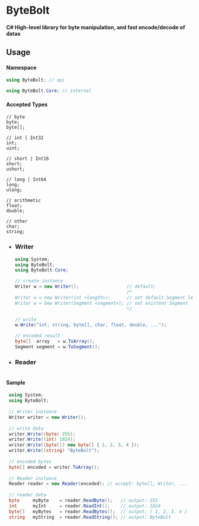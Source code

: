 # ByteBolt

#### C# High-level library for byte manipulation, and fast encode/decode of datas


## Usage

#### Namespace
```csharp
using ByteBolt; // api
```
```csharp
using ByteBolt.Core; // internal
```

#### Accepted Types
```
// byte
byte;
byte[];

// int | Int32
int;
uint;

// short | Int16
short;
ushort;

// long | Int64
long;
ulong;

// arithmetic
float;
double;

// other
char;
string;
```

- ### Writer
  ```csharp
  using System;
  using ByteBolt;
  using ByteBolt.Core;
  
  // create instance
  Writer w = new Writer();                  // default;
                                            /*
  Writer w = new Writer(int <length>);      // set default Segment length
  Writer w = bew Writer(Segment <segment>); // set existent Segment
                                            */
  
  // write
  w.Write("int, string, byte[], char, float, double, ...");
  
  // encoded result
  byte[]  array   = w.ToArray();
  Segment segment = w.ToSegment(); 
  ```
- ### Reader
    ```csharp
    ```
#### Sample
```csharp
 using System;
 using ByteBolt;
 
 // Writer instance
 Writer writer = new Writer();
 
 // write data
 writer.Write((byte) 255);
 writer.Write((int) 1024);
 writer.Write((byte[]) new byte[] { 1, 2, 3, 4 });
 writer.Write((string) "ByteBolt");
 
 // encoded bytes
 byte[] encoded = writer.ToArray();
 
 // Reader instance
 Reader reader = new Reader(encoded); // accept: byte[], Writer, ... 
 
 // reader data
 byte     myByte    = reader.ReadByte();   // output: 255
 int      myInt     = reader.ReadInt();    // output: 1024
 byte[]   myBytes   = reader.ReadBytes();  // output: [ 1, 2, 3, 4 ]
 string   myString  = reader.ReadString(); // output: ByteBolt
 
```
